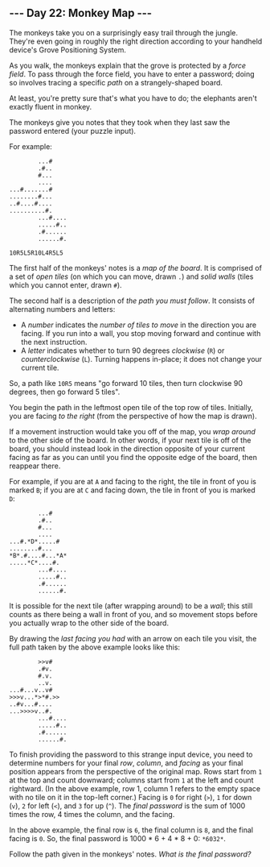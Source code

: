 --- Day 22: Monkey Map ---
--------------------------

The monkeys take you on a surprisingly easy trail through the jungle. They're even going in roughly the right direction according to your handheld device's Grove Positioning System.


As you walk, the monkeys explain that the grove is protected by a *force field*. To pass through the force field, you have to enter a password; doing so involves tracing a specific *path* on a strangely-shaped board.


At least, you're pretty sure that's what you have to do; the elephants aren't exactly fluent in monkey.


The monkeys give you notes that they took when they last saw the password entered (your puzzle input).


For example:



```
        ...#
        .#..
        #...
        ....
...#.......#
........#...
..#....#....
..........#.
        ...#....
        .....#..
        .#......
        ......#.

10R5L5R10L4R5L5

```

The first half of the monkeys' notes is a *map of the board*. It is comprised of a set of *open tiles* (on which you can move, drawn `.`) and *solid walls* (tiles which you cannot enter, drawn `#`).


The second half is a description of *the path you must follow*. It consists of alternating numbers and letters:


* A *number* indicates the *number of tiles to move* in the direction you are facing. If you run into a wall, you stop moving forward and continue with the next instruction.
* A *letter* indicates whether to turn 90 degrees *clockwise* (`R`) or *counterclockwise* (`L`). Turning happens in-place; it does not change your current tile.


So, a path like `10R5` means "go forward 10 tiles, then turn clockwise 90 degrees, then go forward 5 tiles".


You begin the path in the leftmost open tile of the top row of tiles. Initially, you are facing *to the right* (from the perspective of how the map is drawn).


If a movement instruction would take you off of the map, you *wrap around* to the other side of the board. In other words, if your next tile is off of the board, you should instead look in the direction opposite of your current facing as far as you can until you find the opposite edge of the board, then reappear there.


For example, if you are at `A` and facing to the right, the tile in front of you is marked `B`; if you are at `C` and facing down, the tile in front of you is marked `D`:



```
        ...#
        .#..
        #...
        ....
...#.*D*.....#
........#...
*B*.#....#...*A*
.....*C*....#.
        ...#....
        .....#..
        .#......
        ......#.

```

It is possible for the next tile (after wrapping around) to be a *wall*; this still counts as there being a wall in front of you, and so movement stops before you actually wrap to the other side of the board.


By drawing the *last facing you had* with an arrow on each tile you visit, the full path taken by the above example looks like this:



```
        >>v#    
        .#v.    
        #.v.    
        ..v.    
...#...v..v#    
>>>v...*>*#.>>    
..#v...#....    
...>>>>v..#.    
        ...#....
        .....#..
        .#......
        ......#.

```

To finish providing the password to this strange input device, you need to determine numbers for your final *row*, *column*, and *facing* as your final position appears from the perspective of the original map. Rows start from `1` at the top and count downward; columns start from `1` at the left and count rightward. (In the above example, row 1, column 1 refers to the empty space with no tile on it in the top-left corner.) Facing is `0` for right (`>`), `1` for down (`v`), `2` for left (`<`), and `3` for up (`^`). The *final password* is the sum of 1000 times the row, 4 times the column, and the facing.


In the above example, the final row is `6`, the final column is `8`, and the final facing is `0`. So, the final password is 1000 \* 6 + 4 \* 8 + 0: `*6032*`.


Follow the path given in the monkeys' notes. *What is the final password?*



